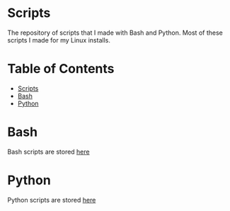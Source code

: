 # Scripts

The repository of scripts that I made with Bash and Python. Most of these scripts I made for my Linux installs.

Table of Contents
=================
* [Scripts](#Scripts)
* [Bash](#Bash)
* [Python](#Python)

# Bash

Bash scripts are stored [here](Bash/README.md)

# Python

Python scripts are stored [here](Python/README.md)
